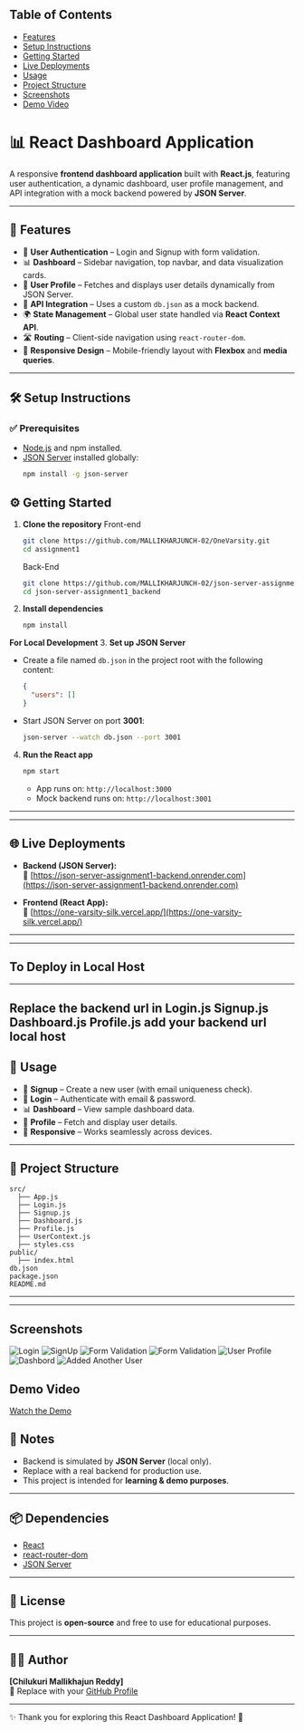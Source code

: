 ## Table of Contents
- [Features](#features)
- [Setup Instructions](#setup-instructions)
- [Getting Started](#getting-started)
- [Live Deployments](#live-deployments)
- [Usage](#usage)
- [Project Structure](#project-structure)
- [Screenshots](#screenshots)
- [Demo Video](#demo-video)




# 📊 React Dashboard Application

A responsive **frontend dashboard application** built with **React.js**, featuring user authentication, a dynamic dashboard, user profile management, and API integration with a mock backend powered by **JSON Server**.

---

## 🚀 Features

- 🔑 **User Authentication** – Login and Signup with form validation.
- 📊 **Dashboard** – Sidebar navigation, top navbar, and data visualization cards.
- 👤 **User Profile** – Fetches and displays user details dynamically from JSON Server.
- 🔗 **API Integration** – Uses a custom `db.json` as a mock backend.
- 🌍 **State Management** – Global user state handled via **React Context API**.
- 🛣 **Routing** – Client-side navigation using `react-router-dom`.
- 📱 **Responsive Design** – Mobile-friendly layout with **Flexbox** and **media queries**.

---

## 🛠️ Setup Instructions

### ✅ Prerequisites
- [Node.js](https://nodejs.org/) and npm installed.
- [JSON Server](https://github.com/typicode/json-server) installed globally:  
  ```bash
  npm install -g json-server
  ```

## ⚙️ Getting Started

1. **Clone the repository**
  Front-end
   ```bash
   git clone https://github.com/MALLIKHARJUNCH-02/OneVarsity.git
   cd assignment1
   ```

   Back-End
   ```bash
   git clone https://github.com/MALLIKHARJUNCH-02/json-server-assignment1_backend.git
   cd json-server-assignment1_backend
   ```

2. **Install dependencies**
   ```bash
   npm install
   ```

  **For Local Development**
3. **Set up JSON Server**
   - Create a file named `db.json` in the project root with the following content:
     ```json
     {
       "users": []
     }
     ```
   - Start JSON Server on port **3001**:
     ```bash
     json-server --watch db.json --port 3001
     ```

4. **Run the React app**
   ```bash
   npm start
   ```
   - App runs on: `http://localhost:3000`  
   - Mock backend runs on: `http://localhost:3001`

---

---

## 🌐 Live Deployments

- **Backend (JSON Server):**  
  🔗 [https://json-server-assignment1-backend.onrender.com](https://json-server-assignment1-backend.onrender.com)

- **Frontend (React App):**  
  🔗 [https://one-varsity-silk.vercel.app/](https://one-varsity-silk.vercel.app/)

---

---
## To Deploy in Local Host
---
Replace the backend url in 
  Login.js
  Signup.js
  Dashboard.js
  Profile.js
add your backend url local host
---

## 📖 Usage

- 📝 **Signup** – Create a new user (with email uniqueness check).
- 🔑 **Login** – Authenticate with email & password.
- 📊 **Dashboard** – View sample dashboard data.
- 👤 **Profile** – Fetch and display user details.
- 📱 **Responsive** – Works seamlessly across devices.

---

## 📂 Project Structure

```
src/
  ├── App.js
  ├── Login.js
  ├── Signup.js
  ├── Dashboard.js
  ├── Profile.js
  ├── UserContext.js
  ├── styles.css
public/
  ├── index.html
db.json
package.json
README.md
```

---

---

## Screenshots

![Login](./login.png)
![SignUp](./signup.png)
![Form Validation](./formvalidation.png)
![Form Validation](./formvalidation1.png)
![User Profile](./userprofile.png)
![Dashbord](./dashboard.png)
![Added Another User](./addedanotheruser.png)
## Demo Video
[Watch the Demo](https://drive.google.com/file/d/1FmoleG8edRa1YJt1wNKZB21GGCHa_kQF/view?usp=sharing)



## 📝 Notes

- Backend is simulated by **JSON Server** (local only).
- Replace with a real backend for production use.
- This project is intended for **learning & demo purposes**.

---

## 📦 Dependencies

- [React](https://react.dev/)
- [react-router-dom](https://reactrouter.com/)
- [JSON Server](https://github.com/typicode/json-server)

---

## 📜 License

This project is **open-source** and free to use for educational purposes.

---

## 👨‍💻 Author

**[Chilukuri Mallikhajun Reddy]**  
🔗 Replace with your [GitHub Profile](https://github.com/MALLIKHARJUNCH-02)  

---

✨ Thank you for exploring this React Dashboard Application! 🚀
